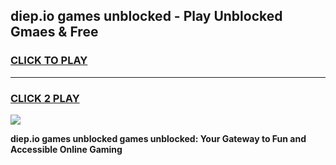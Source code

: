 
## diep.io games unblocked - Play Unblocked Gmaes & Free
<h3>
<a href="https://news.freeplayer.one?title=diep.io_games_unblocked&ref=23F">CLICK TO PLAY</a></h3>
<hr>

<h3>
<a href="https://news.freeplayer.one?title=diep.io_games_unblocked&ref=23F">CLICK 2 PLAY</a>
  
</h3>

<a href="https://news.freeplayer.one?title=diep.io_games_unblocked&ref=23F/"><img src="https://clearcache.store/games.png"></a>


**diep.io games unblocked games unblocked: Your Gateway to Fun and Accessible Online Gaming**
